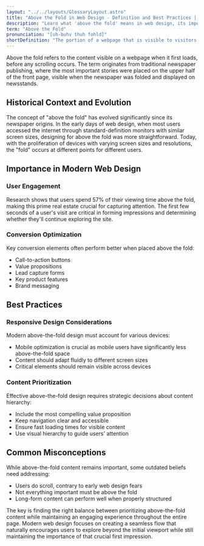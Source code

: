 ```yaml
---
layout: "../../layouts/GlossaryLayout.astro"
title: "Above the Fold in Web Design - Definition and Best Practices | CRFT Glossary"
description: "Learn what 'above the fold' means in web design, its importance for user engagement, and how to optimize content placement for better conversion rates."
term: "Above the Fold"
pronunciation: "[uh-buhv thuh fohld]"
shortDefinition: "The portion of a webpage that is visible to visitors without scrolling, derived from newspaper terminology where the top half of the folded front page was most visible."
---
```


Above the fold refers to the content visible on a webpage when it first loads, before any scrolling occurs. The term originates from traditional newspaper publishing, where the most important stories were placed on the upper half of the front page, visible when the newspaper was folded and displayed on newsstands.

## Historical Context and Evolution

The concept of "above the fold" has evolved significantly since its newspaper origins. In the early days of web design, when most users accessed the internet through standard-definition monitors with similar screen sizes, designing for above the fold was more straightforward. Today, with the proliferation of devices with varying screen sizes and resolutions, the "fold" occurs at different points for different users.

## Importance in Modern Web Design

### User Engagement
Research shows that users spend 57% of their viewing time above the fold, making this prime real estate crucial for capturing attention. The first few seconds of a user's visit are critical in forming impressions and determining whether they'll continue exploring the site.

### Conversion Optimization
Key conversion elements often perform better when placed above the fold:
- Call-to-action buttons
- Value propositions
- Lead capture forms
- Key product features
- Brand messaging

## Best Practices

### Responsive Design Considerations
Modern above-the-fold design must account for various devices:
- Mobile optimization is crucial as mobile users have significantly less above-the-fold space
- Content should adapt fluidly to different screen sizes
- Critical elements should remain visible across devices

### Content Prioritization
Effective above-the-fold design requires strategic decisions about content hierarchy:
- Include the most compelling value proposition
- Keep navigation clear and accessible
- Ensure fast loading times for visible content
- Use visual hierarchy to guide users' attention

## Common Misconceptions

While above-the-fold content remains important, some outdated beliefs need addressing:
- Users do scroll, contrary to early web design fears
- Not everything important must be above the fold
- Long-form content can perform well when properly structured

The key is finding the right balance between prioritizing above-the-fold content while maintaining an engaging experience throughout the entire page. Modern web design focuses on creating a seamless flow that naturally encourages users to explore beyond the initial viewport while still maintaining the importance of that crucial first impression.